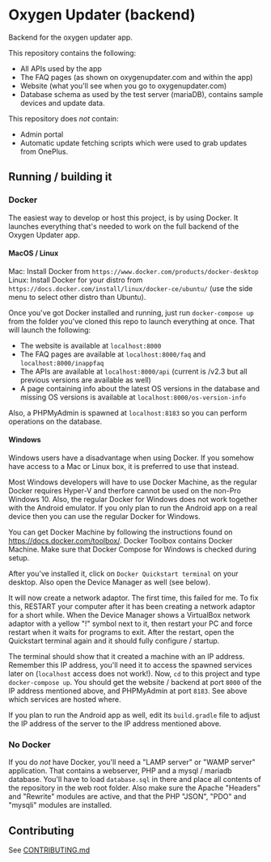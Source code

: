 # Oxygen Updater (backend)

Backend for the oxygen updater app.

This repository contains the following:
- All APIs used by the app
- The FAQ pages (as shown on oxygenupdater.com and within the app)
- Website (what you'll see when you go to oxygenupdater.com)
- Database schema as used by the test server (mariaDB), contains sample devices and update data.

This repository does *not* contain:
- Admin portal
- Automatic update fetching scripts which were used to grab updates from OnePlus.

## Running / building it

### Docker
The easiest way to develop or host this project, is by using Docker. It launches everything that's needed to work on the full backend of the Oxygen Updater app.

#### MacOS / Linux
Mac: Install Docker from `https://www.docker.com/products/docker-desktop`
Linux: Install Docker for your distro from `https://docs.docker.com/install/linux/docker-ce/ubuntu/` (use the side menu to select other distro than Ubuntu).

Once you've got Docker installed and running, just run `docker-compose up` from the folder you've cloned this repo to launch everything at once.
That will launch the following:

- The website is available at `localhost:8000`
- The FAQ pages are available at `localhost:8000/faq` and `localhost:8000/inappfaq`
- The APIs are available at `localhost:8000/api` (current is /v2.3 but all previous versions are available as well)
- A page containing info about the latest OS versions in the database and missing OS versions is available at `localhost:8000/os-version-info`

Also, a PHPMyAdmin is spawned at `localhost:8183` so you can perform operations on the database.

#### Windows
Windows users have a disadvantage when using Docker. If you somehow have access to a Mac or Linux box, it is preferred to use that instead.

Most Windows developers will have to use Docker Machine, as the regular Docker requires Hyper-V and therfore cannot be used on the non-Pro Windows 10. Also, the regular Docker for Windows does not work together with the Android emulator. If you only plan to run the Android app on a real device then you can use the regular Docker for Windows.

You can get Docker Machine by following the instructions found on https://docs.docker.com/toolbox/. Docker Toolbox contains Docker Machine. Make sure that Docker Compose for Windows is checked during setup.

After you've installed it, click on `Docker Quickstart terminal` on your desktop. Also open the Device Manager as well (see below).

It will now create a network adaptor. The first time, this failed for me. To fix this, RESTART your computer after it has been creating a network adaptor for a short while. When the Device Manager shows a VirtualBox network adaptor with a yellow "!" symbol next to it, then restart your PC and force restart when it waits for programs to exit. After the restart, open the Quickstart terminal again and it should fully configure / startup.

The terminal should show that it created a machine with an IP address. Remember this IP address, you'll need it to access the spawned services later on (`localhost` access does not work!).
Now, `cd` to this project and type `docker-compose up`. You should get the website / backend at port `8000` of the IP address mentioned above, and PHPMyAdmin at port `8183`. See above which services are hosted where.

If you plan to run the Android app as well, edit its `build.gradle` file to adjust the IP address of the server to the IP address mentioned above. 

### No Docker
If you do *not* have Docker, you'll need a "LAMP server" or "WAMP server" application.
That contains a webserver, PHP and a mysql / mariadb database. You'll have to load `database.sql` in there and place all contents of the repository in the web root folder. Also make sure the Apache "Headers" and "Rewrite" modules are active, and that the PHP "JSON", "PDO" and "mysqli" modules are installed.

## Contributing
See [CONTRIBUTING.md](CONTRIBUTING.md)


